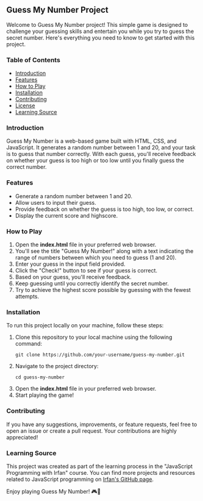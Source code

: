 ## Guess My Number Project

Welcome to Guess My Number project! This simple game is designed to challenge your guessing skills and entertain you while you try to guess the secret number. Here's everything you need to know to get started with this project.

### Table of Contents
- [Introduction](#introduction)
- [Features](#features)
- [How to Play](#how-to-play)
- [Installation](#installation)
- [Contributing](#contributing)
- [License](#license)
- [Learning Source](#learning-source)

### Introduction
Guess My Number is a web-based game built with HTML, CSS, and JavaScript. It generates a random number between 1 and 20, and your task is to guess that number correctly. With each guess, you'll receive feedback on whether your guess is too high or too low until you finally guess the correct number.

### Features
- Generate a random number between 1 and 20.
- Allow users to input their guess.
- Provide feedback on whether the guess is too high, too low, or correct.
- Display the current score and highscore.

### How to Play
1. Open the **index.html** file in your preferred web browser.
2. You'll see the title "Guess My Number!" along with a text indicating the range of numbers between which you need to guess (1 and 20).
3. Enter your guess in the input field provided.
4. Click the "Check!" button to see if your guess is correct.
5. Based on your guess, you'll receive feedback.
6. Keep guessing until you correctly identify the secret number.
7. Try to achieve the highest score possible by guessing with the fewest attempts.

### Installation
To run this project locally on your machine, follow these steps:
1. Clone this repository to your local machine using the following command:
   ```
   git clone https://github.com/your-username/guess-my-number.git
   ```
2. Navigate to the project directory:
   ```
   cd guess-my-number
   ```
3. Open the **index.html** file in your preferred web browser.
4. Start playing the game!

### Contributing
If you have any suggestions, improvements, or feature requests, feel free to open an issue or create a pull request. Your contributions are highly appreciated!

### Learning Source
This project was created as part of the learning process in the "JavaScript Programming with Irfan" course. You can find more projects and resources related to JavaScript programming on [Irfan's GitHub page](https://github.com/irfan/javascript-programming). 

Enjoy playing Guess My Number! 🎮🔢
